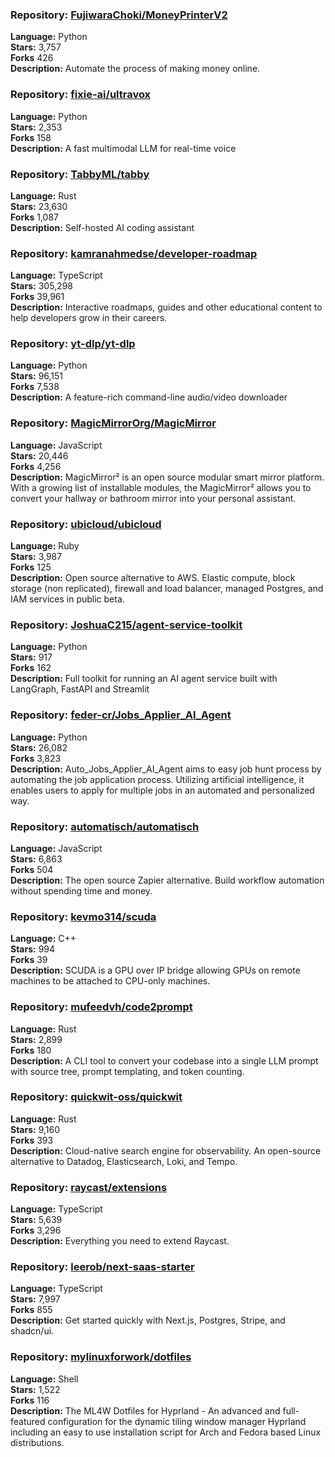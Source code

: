 ### **Repository:** [FujiwaraChoki/MoneyPrinterV2](https://github.com/FujiwaraChoki/MoneyPrinterV2)  

**Language:** Python  
**Stars:** 3,757  
**Forks** 426  
**Description:** Automate the process of making money online.  

### **Repository:** [fixie-ai/ultravox](https://github.com/fixie-ai/ultravox)  

**Language:** Python  
**Stars:** 2,353  
**Forks** 158  
**Description:** A fast multimodal LLM for real-time voice  

### **Repository:** [TabbyML/tabby](https://github.com/TabbyML/tabby)  

**Language:** Rust  
**Stars:** 23,630  
**Forks** 1,087  
**Description:** Self-hosted AI coding assistant  

### **Repository:** [kamranahmedse/developer-roadmap](https://github.com/kamranahmedse/developer-roadmap)  

**Language:** TypeScript  
**Stars:** 305,298  
**Forks** 39,961  
**Description:** Interactive roadmaps, guides and other educational content to help developers grow in their careers.  

### **Repository:** [yt-dlp/yt-dlp](https://github.com/yt-dlp/yt-dlp)  

**Language:** Python  
**Stars:** 96,151  
**Forks** 7,538  
**Description:** A feature-rich command-line audio/video downloader  

### **Repository:** [MagicMirrorOrg/MagicMirror](https://github.com/MagicMirrorOrg/MagicMirror)  

**Language:** JavaScript  
**Stars:** 20,446  
**Forks** 4,256  
**Description:** MagicMirror² is an open source modular smart mirror platform. With a growing list of installable modules, the MagicMirror² allows you to convert your hallway or bathroom mirror into your personal assistant.  

### **Repository:** [ubicloud/ubicloud](https://github.com/ubicloud/ubicloud)  

**Language:** Ruby  
**Stars:** 3,987  
**Forks** 125  
**Description:** Open source alternative to AWS. Elastic compute, block storage (non replicated), firewall and load balancer, managed Postgres, and IAM services in public beta.  

### **Repository:** [JoshuaC215/agent-service-toolkit](https://github.com/JoshuaC215/agent-service-toolkit)  

**Language:** Python  
**Stars:** 917  
**Forks** 162  
**Description:** Full toolkit for running an AI agent service built with LangGraph, FastAPI and Streamlit  

### **Repository:** [feder-cr/Jobs_Applier_AI_Agent](https://github.com/feder-cr/Jobs_Applier_AI_Agent)  

**Language:** Python  
**Stars:** 26,082  
**Forks** 3,823  
**Description:** Auto_Jobs_Applier_AI_Agent aims to easy job hunt process by automating the job application process. Utilizing artificial intelligence, it enables users to apply for multiple jobs in an automated and personalized way.  

### **Repository:** [automatisch/automatisch](https://github.com/automatisch/automatisch)  

**Language:** JavaScript  
**Stars:** 6,863  
**Forks** 504  
**Description:** The open source Zapier alternative. Build workflow automation without spending time and money.  

### **Repository:** [kevmo314/scuda](https://github.com/kevmo314/scuda)  

**Language:** C++  
**Stars:** 994  
**Forks** 39  
**Description:** SCUDA is a GPU over IP bridge allowing GPUs on remote machines to be attached to CPU-only machines.  

### **Repository:** [mufeedvh/code2prompt](https://github.com/mufeedvh/code2prompt)  

**Language:** Rust  
**Stars:** 2,899  
**Forks** 180  
**Description:** A CLI tool to convert your codebase into a single LLM prompt with source tree, prompt templating, and token counting.  

### **Repository:** [quickwit-oss/quickwit](https://github.com/quickwit-oss/quickwit)  

**Language:** Rust  
**Stars:** 9,160  
**Forks** 393  
**Description:** Cloud-native search engine for observability. An open-source alternative to Datadog, Elasticsearch, Loki, and Tempo.  

### **Repository:** [raycast/extensions](https://github.com/raycast/extensions)  

**Language:** TypeScript  
**Stars:** 5,639  
**Forks** 3,296  
**Description:** Everything you need to extend Raycast.  

### **Repository:** [leerob/next-saas-starter](https://github.com/leerob/next-saas-starter)  

**Language:** TypeScript  
**Stars:** 7,997  
**Forks** 855  
**Description:** Get started quickly with Next.js, Postgres, Stripe, and shadcn/ui.  

### **Repository:** [mylinuxforwork/dotfiles](https://github.com/mylinuxforwork/dotfiles)  

**Language:** Shell  
**Stars:** 1,522  
**Forks** 116  
**Description:** The ML4W Dotfiles for Hyprland - An advanced and full-featured configuration for the dynamic tiling window manager Hyprland including an easy to use installation script for Arch and Fedora based Linux distributions.  

